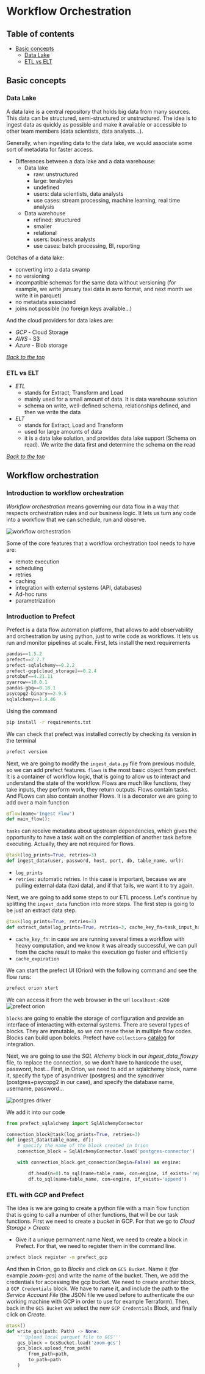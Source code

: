 # Workflow Orchestration

## Table of contents
- [Basic concepts](#basic_-concepts) 
    - [Data Lake](#data-lake)
    - [ETL vs ELT](#etl-vs-elt)


## Basic concepts
### Data Lake
A data lake is a central repository that holds big data from many sources. This data can be structured, semi-structured or unstructured. The idea is to ingest data as quickly as possible and make it available or accessible to other team members (data scientists, data analysts...).

Generally, when ingesting data to the data lake, we would associate some sort of metadata for faster access.
- Differences between a data lake and a data warehouse:
    - Data lake
        - raw: unstructured
        - large: terabytes
        - undefined
        - users: data scientists, data analysts
        - use cases: stream processing, machine learning, real time analysis
    - Data warehouse
        - refined: structured
        - smaller
        - relational
        - users: business analysts
        - use cases: batch processing, BI, reporting

Gotchas of a data lake:
- converting into a data swamp
- no versioning
- incompatible schemas for the same data without versioning (for example, we write january taxi data in avro format, and next month we write it in parquet)
- no metadata associated
- joins not possible (no foreign keys available...)

And the cloud providers for data lakes are:
- *GCP* - Cloud Storage
- *AWS* - S3
- *Azure* - Blob storage

_[Back to the top](#table-of-contents)_

### ETL vs ELT
- *ETL*
    - stands for Extract, Transform and Load
    - mainly used for a small amount of data. It is data warehouse solution
    - schema on write, well-defined schema, relationships defined, and then we write the data
- *ELT*
    - stands for Extract, Load and Transform
    - used for large amounts of data
    - it is a data lake solution, and provides data lake support (Schema on read). We write the data first and determine the schema on the read

_[Back to the top](#table-of-contents)_


## Workflow orchestration
### Introduction to workflow orchestration
*Workflow orchestration* means governing our data flow in a way that respects orchestration rules and our business logic. It lets us turn any code into a workflow that we can schedule, run and observe. 

![workflow orchestration](../images/02_01_workflow.png)

Some of the core features that a workflow orchestration tool needs to have are:
- remote execution
- scheduling
- retries
- caching
- integration with external systems (API, databases)
- Ad-hoc runs
- parametrization

### Introduction to Prefect
Prefect is a data flow automation platform, that allows to add observability and orchestration by using python, just to write code as workflows. It lets us run and monitor pipelines at scale.
First, lets install the next requirements
```python
pandas==1.5.2
prefect==2.7.7
prefect-sqlalchemy==0.2.2
prefect-gcp[cloud_storage]==0.2.4
protobuf==4.21.11
pyarrow==10.0.1
pandas-gbq==0.18.1
psycopg2-binary==2.9.5
sqlalchemy==1.4.46
```
Using the command
```bash
pip install -r requirements.txt
```
We can check that prefect was installed correctly by checking its version in the terminal
```bash
prefect version
```
Next, we are going to modify the `ingest_data.py` file from previous module, so we can add prefect features. 
`flows` is the most basic object from prefect. It is a container of workflow logic, that is going to allow us to interact and understand the state of the workflow. Flows are much like functions, they take inputs, they perform work, they return outputs. Flows contain tasks. And FLows can also contain another Flows.
It is a decorator we are going to add over a main function
```python
@flow(name='Ingest Flow')
def main_flow():
```
`tasks` can receive metadata about upstream dependencies, which gives the opportunity to have a task wait on the completition of another task before executing. Actually, they are not required for flows.
```python
@task(log_prints=True, retries=3)
def ingest_data(user, password, host, port, db, table_name, url):
```
- `log_prints`    
- `retries`: automatic retries. In this case is important, because we are pulling external data (taxi data), and if that fails, we want it to try again.

Next, we are going to add some steps to our ETL process. Let's continue by splitting the `ingest_data` function into more steps. The first step is going to be just an extract data step.
```python
@task(log_prints=True, retries=3)
def extract_data(log_prints=True, retries=3, cache_key_fn=task_input_hash, cache_expiration=timedelta(days=1))
```
- `cache_key_fn`: in case we are running several times a workflow with heavy computation, and we know it was already successful, we can pull from the cache result to make the execution go faster and efficiently
- `cache_expiration`


We can start the prefect UI (Orion) with the following command and see the flow runs:
```bash
prefect orion start
```
We can access it from the web browser in the url `localhost:4200`
![prefect orion](../images/02_02_prefect_orion.png)

`blocks` are going to enable the storage of configuration and provide an interface of interacting with external systems. There are several types of blocks. They are inmutable, so we can reuse these in multiple flow codes. Blocks can build upon bolcks.
Prefect have `collections` [catalog](https://docs.prefect.io/collections/catalog/) for integration.

Next, we are going to use the *SQL Alchemy* block in our *ingest_data_flow.py* file, to replace the connection, so we don't have to hardcode the user, password, host... First, in Orion, we need to add an sqlalchemy block, name it, specify the type of asyndriver (postgres) and the syncdriver (postgres+psycopg2 in our case), and specify the database name, username, password...

![postgres driver](../images/02_04_postgres_driver.png)

We add it into our code
```python
from prefect_sqlalchemy import SqlAlchemyConnector

connection_block@task(log_prints=True, retries=3)
def ingest_data(table_name, df):
    # specify the name of the block created in Orion
    connection_block = SqlAlchemyConnector.load('postgres-connector')

    with connection_block.get_connection(begin=False) as engine:

        df.head(n=0).to_sql(name=table_name, con=engine, if_exists='replace')
        df.to_sql(name=table_name, con=engine, if_exists='append')
```

### ETL with GCP and Prefect
The idea is we are going to create a python file with a main flow function that is going to call a number of other functions, that will be our task functions.
First we need to create a *bucket* in GCP. For that we go to *Cloud Storage > Create*
- Give it a unique permament name
Next, we need to create a block in Prefect. For that, we need to register them in the command line.
```bash
prefect block register -m prefect_gcp
```
And then in Orion, go to *Blocks* and click on `GCS Bucket`. Name it (for example *zoom-gcs*) and write the name of the bucket. Then, we add the credentials for accessing the gcp bucket. We need to create another block, a `GCP Credentials` block. We have to name it, and include the path to the *Service Account File* (the JSON file we used before to authenticate the our working machine with GCP in order to use for example Terraform). Then, back in the `GCS Bucket` we select the new `GCP Credentials` Block, and finally click on *Create*.

```python
@task()
def write_gcs(path: Path) -> None:
    '''Upload local parquet file to GCS'''
    gcs_block = GcsBucket.load('zoom-gcs')
    gcs_block.upload_from_path(
        from_path=path,
        to_path=path
    )
```